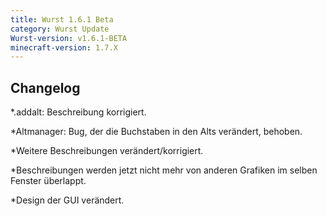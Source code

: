 ```yaml
---
title: Wurst 1.6.1 Beta
category: Wurst Update
Wurst-version: v1.6.1-BETA
minecraft-version: 1.7.X
---
```

## Changelog

*.addalt: Beschreibung korrigiert.

*Altmanager: Bug, der die Buchstaben in den Alts verändert, behoben.

*Weitere Beschreibungen verändert/korrigiert.

*Beschreibungen werden jetzt nicht mehr von anderen Grafiken im selben Fenster überlappt.

*Design der GUI verändert.
